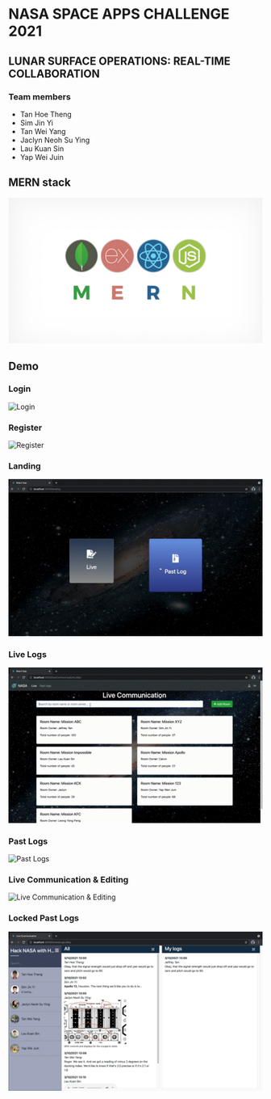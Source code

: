 # NASA SPACE APPS CHALLENGE 2021

## LUNAR SURFACE OPERATIONS: REAL-TIME COLLABORATION

### Team members

- Tan Hoe Theng
- Sim Jin Yi
- Tan Wei Yang
- Jaclyn Neoh Su Ying
- Lau Kuan Sin
- Yap Wei Juin

## MERN stack

![Login](./Image/MERN%20Stack.jpeg)

## Demo

### Login

![Login](./Image/Login.png)

### Register

![Register](./Image/Register.png)

### Landing

![Landing](./Image/Landing.gif)

### Live Logs

![LiveLogs](./Image/LiveComLobby.gif)

### Past Logs

![Past Logs](./Image/Past%20Log.png)

### Live Communication & Editing

![Live Communication & Editing](./Image/LiveComEdit.gif)

### Locked Past Logs

![Locked Past Logs](./Image/Past%20Log%20Locked.png)
